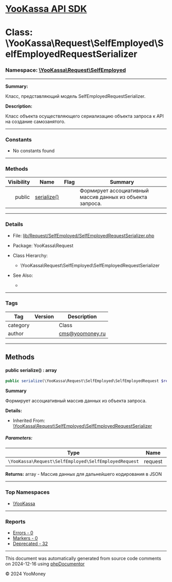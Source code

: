 # [YooKassa API SDK](../home.md)

# Class: \YooKassa\Request\SelfEmployed\SelfEmployedRequestSerializer
### Namespace: [\YooKassa\Request\SelfEmployed](../namespaces/yookassa-request-selfemployed.md)
---
**Summary:**

Класс, представляющий модель SelfEmployedRequestSerializer.

**Description:**

Класс объекта осуществляющего сериализацию объекта запроса к API на создание самозанятого.

---
### Constants
* No constants found

---
### Methods
| Visibility | Name | Flag | Summary |
| ----------:| ---- | ---- | ------- |
| public | [serialize()](../classes/YooKassa-Request-SelfEmployed-SelfEmployedRequestSerializer.md#method_serialize) |  | Формирует ассоциативный массив данных из объекта запроса. |

---
### Details
* File: [lib/Request/SelfEmployed/SelfEmployedRequestSerializer.php](../../lib/Request/SelfEmployed/SelfEmployedRequestSerializer.php)
* Package: YooKassa\Request
* Class Hierarchy:
  * \YooKassa\Request\SelfEmployed\SelfEmployedRequestSerializer

* See Also:
  * [](https://yookassa.ru/developers/api)

---
### Tags
| Tag | Version | Description |
| --- | ------- | ----------- |
| category |  | Class |
| author |  | cms@yoomoney.ru |

---
## Methods
<a name="method_serialize" class="anchor"></a>
#### public serialize() : array

```php
public serialize(\YooKassa\Request\SelfEmployed\SelfEmployedRequest $request) : array
```

**Summary**

Формирует ассоциативный массив данных из объекта запроса.

**Details:**
* Inherited From: [\YooKassa\Request\SelfEmployed\SelfEmployedRequestSerializer](../classes/YooKassa-Request-SelfEmployed-SelfEmployedRequestSerializer.md)

##### Parameters:
| Type | Name | Description |
| ---- | ---- | ----------- |
| <code lang="php">\YooKassa\Request\SelfEmployed\SelfEmployedRequest</code> | request  |  |

**Returns:** array - Массив данных для дальнейшего кодирования в JSON



---

### Top Namespaces

* [\YooKassa](../namespaces/yookassa.md)

---

### Reports
* [Errors - 0](../reports/errors.md)
* [Markers - 0](../reports/markers.md)
* [Deprecated - 32](../reports/deprecated.md)

---

This document was automatically generated from source code comments on 2024-12-16 using [phpDocumentor](http://www.phpdoc.org/)

&copy; 2024 YooMoney